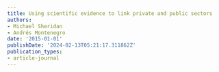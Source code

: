 ```yaml
---
title: Using scientific evidence to link private and public sectors
authors:
- Michael Sheridan
- Andrés Montenegro
date: '2015-01-01'
publishDate: '2024-02-13T05:21:17.311862Z'
publication_types:
- article-journal
---
```

